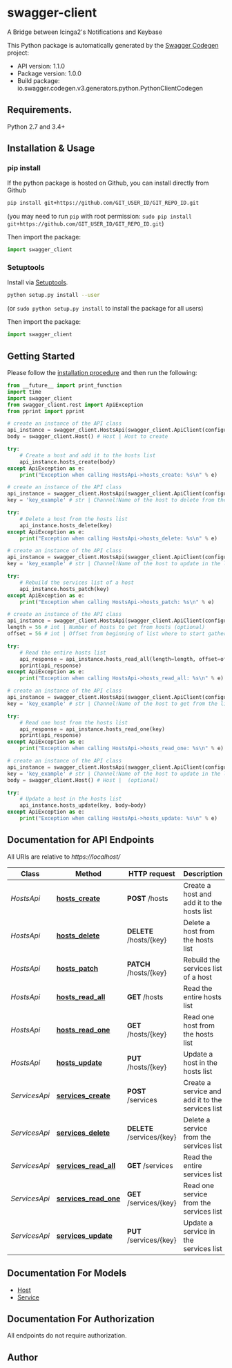 # swagger-client
A Bridge between Icinga2's Notifications and Keybase

This Python package is automatically generated by the [Swagger Codegen](https://github.com/swagger-api/swagger-codegen) project:

- API version: 1.1.0
- Package version: 1.0.0
- Build package: io.swagger.codegen.v3.generators.python.PythonClientCodegen

## Requirements.

Python 2.7 and 3.4+

## Installation & Usage
### pip install

If the python package is hosted on Github, you can install directly from Github

```sh
pip install git+https://github.com/GIT_USER_ID/GIT_REPO_ID.git
```
(you may need to run `pip` with root permission: `sudo pip install git+https://github.com/GIT_USER_ID/GIT_REPO_ID.git`)

Then import the package:
```python
import swagger_client 
```

### Setuptools

Install via [Setuptools](http://pypi.python.org/pypi/setuptools).

```sh
python setup.py install --user
```
(or `sudo python setup.py install` to install the package for all users)

Then import the package:
```python
import swagger_client
```

## Getting Started

Please follow the [installation procedure](#installation--usage) and then run the following:

```python
from __future__ import print_function
import time
import swagger_client
from swagger_client.rest import ApiException
from pprint import pprint

# create an instance of the API class
api_instance = swagger_client.HostsApi(swagger_client.ApiClient(configuration))
body = swagger_client.Host() # Host | Host to create

try:
    # Create a host and add it to the hosts list
    api_instance.hosts_create(body)
except ApiException as e:
    print("Exception when calling HostsApi->hosts_create: %s\n" % e)

# create an instance of the API class
api_instance = swagger_client.HostsApi(swagger_client.ApiClient(configuration))
key = 'key_example' # str | Channel!Name of the host to delete from the list

try:
    # Delete a host from the hosts list
    api_instance.hosts_delete(key)
except ApiException as e:
    print("Exception when calling HostsApi->hosts_delete: %s\n" % e)

# create an instance of the API class
api_instance = swagger_client.HostsApi(swagger_client.ApiClient(configuration))
key = 'key_example' # str | Channel!Name of the host to update in the list

try:
    # Rebuild the services list of a host
    api_instance.hosts_patch(key)
except ApiException as e:
    print("Exception when calling HostsApi->hosts_patch: %s\n" % e)

# create an instance of the API class
api_instance = swagger_client.HostsApi(swagger_client.ApiClient(configuration))
length = 56 # int | Number of hosts to get from hosts (optional)
offset = 56 # int | Offset from beginning of list where to start gathering hosts (optional)

try:
    # Read the entire hosts list
    api_response = api_instance.hosts_read_all(length=length, offset=offset)
    pprint(api_response)
except ApiException as e:
    print("Exception when calling HostsApi->hosts_read_all: %s\n" % e)

# create an instance of the API class
api_instance = swagger_client.HostsApi(swagger_client.ApiClient(configuration))
key = 'key_example' # str | Channel!Name of the host to get from the list

try:
    # Read one host from the hosts list
    api_response = api_instance.hosts_read_one(key)
    pprint(api_response)
except ApiException as e:
    print("Exception when calling HostsApi->hosts_read_one: %s\n" % e)

# create an instance of the API class
api_instance = swagger_client.HostsApi(swagger_client.ApiClient(configuration))
key = 'key_example' # str | Channel!Name of the host to update in the list
body = swagger_client.Host() # Host |  (optional)

try:
    # Update a host in the hosts list
    api_instance.hosts_update(key, body=body)
except ApiException as e:
    print("Exception when calling HostsApi->hosts_update: %s\n" % e)
```

## Documentation for API Endpoints

All URIs are relative to *https://localhost/*

Class | Method | HTTP request | Description
------------ | ------------- | ------------- | -------------
*HostsApi* | [**hosts_create**](docs/HostsApi.md#hosts_create) | **POST** /hosts | Create a host and add it to the hosts list
*HostsApi* | [**hosts_delete**](docs/HostsApi.md#hosts_delete) | **DELETE** /hosts/{key} | Delete a host from the hosts list
*HostsApi* | [**hosts_patch**](docs/HostsApi.md#hosts_patch) | **PATCH** /hosts/{key} | Rebuild the services list of a host
*HostsApi* | [**hosts_read_all**](docs/HostsApi.md#hosts_read_all) | **GET** /hosts | Read the entire hosts list
*HostsApi* | [**hosts_read_one**](docs/HostsApi.md#hosts_read_one) | **GET** /hosts/{key} | Read one host from the hosts list
*HostsApi* | [**hosts_update**](docs/HostsApi.md#hosts_update) | **PUT** /hosts/{key} | Update a host in the hosts list
*ServicesApi* | [**services_create**](docs/ServicesApi.md#services_create) | **POST** /services | Create a service and add it to the services list
*ServicesApi* | [**services_delete**](docs/ServicesApi.md#services_delete) | **DELETE** /services/{key} | Delete a service from the services list
*ServicesApi* | [**services_read_all**](docs/ServicesApi.md#services_read_all) | **GET** /services | Read the entire services list
*ServicesApi* | [**services_read_one**](docs/ServicesApi.md#services_read_one) | **GET** /services/{key} | Read one service from the services list
*ServicesApi* | [**services_update**](docs/ServicesApi.md#services_update) | **PUT** /services/{key} | Update a service in the services list

## Documentation For Models

 - [Host](docs/Host.md)
 - [Service](docs/Service.md)

## Documentation For Authorization

 All endpoints do not require authorization.


## Author


